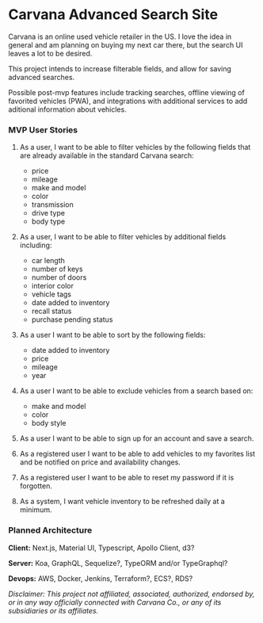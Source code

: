 # Carvana Advanced Search Site

Carvana is an online used vehicle retailer in the US. I love the idea in general and am planning on buying my next car there, but the search UI leaves a lot to be desired.

This project intends to increase filterable fields, and allow for saving advanced searches.

Possible post-mvp features include tracking searches, offline viewing of favorited vehicles (PWA), and integrations with additional services to add aditional information about vehicles.

### MVP User Stories

1. As a user, I want to be able to filter vehicles by the following fields that are already available in the standard Carvana search:

   - price
   - mileage
   - make and model
   - color
   - transmission
   - drive type
   - body type

1. As a user, I want to be able to filter vehicles by additional fields including:

   - car length
   - number of keys
   - number of doors
   - interior color
   - vehicle tags
   - date added to inventory
   - recall status
   - purchase pending status

1. As a user I want to be able to sort by the following fields:

   - date added to inventory
   - price
   - mileage
   - year

1. As a user I want to be able to exclude vehicles from a search based on:

   - make and model
   - color
   - body style

1. As a user I want to be able to sign up for an account and save a search.

1. As a registered user I want to be able to add vehicles to my favorites list and be notified on price and availability changes.

1. As a registered user I want to be able to reset my password if it is forgotten.

1. As a system, I want vehicle inventory to be refreshed daily at a minimum.

### Planned Architecture

**Client:**
Next.js, Material UI, Typescript, Apollo Client, d3?

**Server:**
Koa, GraphQL, Sequelize?, TypeORM and/or TypeGraphql?

**Devops:**
AWS, Docker, Jenkins, Terraform?, ECS?, RDS?

_Disclaimer: This project not affiliated, associated, authorized, endorsed by, or in any way officially connected with Carvana Co., or any of its subsidiaries or its affiliates._
